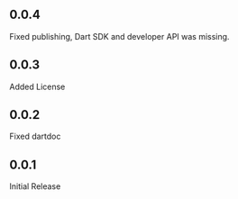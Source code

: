 ## 0.0.4
Fixed publishing, Dart SDK and developer API was missing.


## 0.0.3
Added License

## 0.0.2
Fixed dartdoc

## 0.0.1
Initial Release

